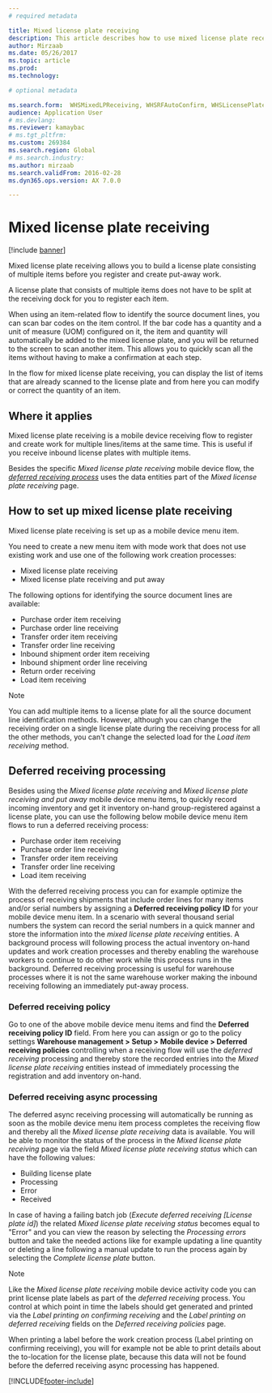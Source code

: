 ```yaml
---
# required metadata

title: Mixed license plate receiving
description: This article describes how to use mixed license plate receiving to register and create work for multiple items with a mobile device.
author: Mirzaab
ms.date: 05/26/2017
ms.topic: article
ms.prod: 
ms.technology: 

# optional metadata

ms.search.form:  WHSMixedLPReceiving, WHSRFAutoConfirm, WHSLicensePlate, WHSRFMenuItem, WHSDeferredReceivingPolicy
audience: Application User
# ms.devlang: 
ms.reviewer: kamaybac
# ms.tgt_pltfrm: 
ms.custom: 269384
ms.search.region: Global
# ms.search.industry: 
ms.author: mirzaab
ms.search.validFrom: 2016-02-28
ms.dyn365.ops.version: AX 7.0.0

---
```


# Mixed license plate receiving

[!include [banner](../includes/banner.md)]

Mixed license plate receiving allows you to build a license plate consisting of multiple items before you register and create put-away work.

A license plate that consists of multiple items does not have to be split at the receiving dock for you to register each item.

When using an item-related flow to identify the source document lines, you can scan bar codes on the item control. If the bar code has a quantity and a unit of measure (UOM) configured on it, the item and quantity will automatically be added to the mixed license plate, and you will be returned to the screen to scan another item. This allows you to quickly scan all the items without having to make a confirmation at each step.

In the flow for mixed license plate receiving, you can display the list of items that are already scanned to the license plate and from here you can modify or correct the quantity of an item.

## Where it applies

Mixed license plate receiving is a mobile device receiving flow to register and create work for multiple lines/items at the same time. This is useful if you receive inbound license plates with multiple items.

Besides the specific _Mixed license plate receiving_ mobile device flow, the [_deferred receiving process_](#deferred-receiving-processing) uses the data entities part of the _Mixed license plate receiving_ page.  

## How to set up mixed license plate receiving

Mixed license plate receiving is set up as a mobile device menu item.

You need to create a new menu item with mode work that does not use existing work and use one of the following work creation processes:

- Mixed license plate receiving
- Mixed license plate receiving and put away

The following options for identifying the source document lines are available:

- Purchase order item receiving
- Purchase order line receiving
- Transfer order item receiving
- Transfer order line receiving
- Inbound shipment order item receiving
- Inbound shipment order line receiving
- Return order receiving
- Load item receiving

> [!NOTE]
> You can add multiple items to a license plate for all the source document line identification methods. However, although you can change the receiving order on a single license plate during the receiving process for all the other methods, you can't change the selected load for the _Load item receiving_ method.

## <a name="deferred-receiving"></a>Deferred receiving processing

Besides using the _Mixed license plate receiving_ and _Mixed license plate receiving and put away_ mobile device menu items, to quickly record incoming inventory and get it inventory on-hand group-registered against a license plate, you can use the following below mobile device menu item flows to run a deferred receiving process:

- Purchase order item receiving
- Purchase order line receiving
- Transfer order item receiving
- Transfer order line receiving
- Load item receiving

With the deferred receiving process you can for example optimize the process of receiving shipments that include order lines for many items and/or serial numbers by assigning a **Deferred receiving policy ID** for your mobile device menu item. In a scenario with several thousand serial numbers the system can record the serial numbers in a quick manner and store the information into the _mixed license plate receiving_ entities. A background process will following process the actual inventory on-hand updates and work creation processes and thereby enabling the warehouse workers to continue to do other work while this process runs in the background. Deferred receiving processing is useful for warehouse processes where it is not the same warehouse worker making the inbound receiving following an immediately put-away process.

### Deferred receiving policy

Go to one of the above mobile device menu items and find the **Deferred receiving policy ID** field. From here you can assign or go to the policy settings **Warehouse management > Setup > Mobile device > Deferred receiving policies** controlling when a receiving flow will use the _deferred receiving_ processing and thereby store the recorded entries into the _Mixed license plate receiving_ entities instead of immediately processing the registration and add inventory on-hand.

### Deferred receiving async processing

The deferred async receiving processing will automatically be running as soon as the mobile device menu item process completes the receiving flow and thereby all the _Mixed license plate receiving_ data is available. You will be able to monitor the status of the process in the _Mixed license plate receiving_ page via the field _Mixed license plate receiving status_ which can have the following values:

- Building license plate
- Processing
- Error
- Received

In case of having a failing batch job (_Execute deferred receiving [License plate id]_) the related _Mixed license plate receiving status_ becomes equal to "Error" and you can view the reason by selecting the _Processing errors_ button and take the needed actions like for example updating a line quantity or deleting a line following a manual update to run the process again by selecting the _Complete license plate_ button.

> [!NOTE]
> Like the _Mixed license plate receiving_ mobile device activity code you can print license plate labels as part of the _deferred receiving_ process. You control at which point in time the labels should get generated and printed via the _Label printing on confirming receiving_ and the _Label printing on deferred receiving_ fields on the _Deferred receiving policies_ page.
>
> When printing a label before the work creation process (Label printing on confirming receiving), you will for example not be able to print details about the to-location for the license plate, because this data will not be found before the deferred receiving async processing has happened.

[!INCLUDE[footer-include](../../includes/footer-banner.md)]
